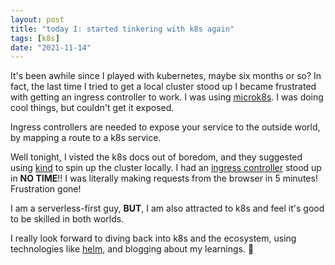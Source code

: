 ```yaml
---
layout: post
title: "today I: started tinkering with k8s again"
tags: [k8s]
date: "2021-11-14"
---
```


It's been awhile since I played with kubernetes, maybe six months or so? In fact, the last time I tried to get a local cluster stood up I became frustrated with getting an ingress controller to work. I was using [microk8s](https://microk8s.io/). I was doing cool things, but couldn't get it exposed.

Ingress controllers are needed to expose your service to the outside world, by mapping a route to a k8s service.

Well tonight, I visted the k8s docs out of boredom, and they suggested using [kind](https://kind.sigs.k8s.io/) to spin up the cluster locally. I had an [ingress controller](https://kind.sigs.k8s.io/docs/user/ingress/) stood up in **NO TIME**!! I was literally making requests from the browser in 5 minutes! Frustration gone!

I am a serverless-first guy, **BUT**, I am also attracted to k8s and feel it's good to be skilled in both worlds.

I really look forward to diving back into k8s and the ecosystem, using technologies like [helm](https://helm.sh/), and blogging about my learnings. 🥰
